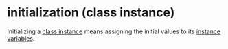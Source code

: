 # initialization (class instance)

Initializing a [class instance](./class-instance.md) means assigning the initial values to its [instance variables](./instance-variables.md).

